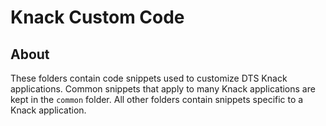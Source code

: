 # Knack Custom Code

## About

These folders contain code snippets used to customize DTS Knack applications. Common snippets that apply to many Knack applications are kept in the `common` folder. All other folders contain snippets specific to a Knack application.
